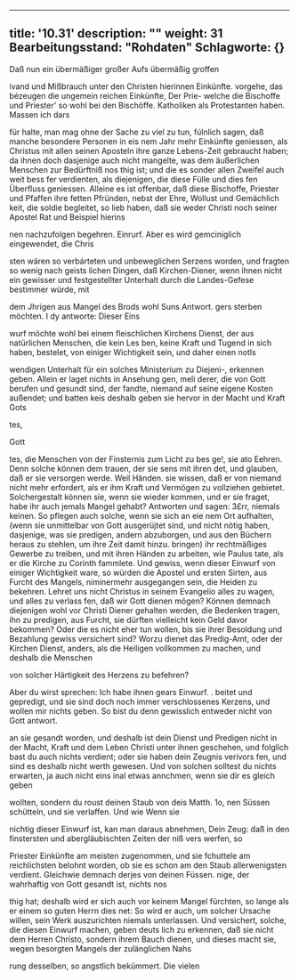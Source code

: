 
---
title: '10.31'
description: ""
weight: 31
Bearbeitungsstand: "Rohdaten"
Schlagworte: {}
---
<!-- Seite 463 -->


Daß nun ein übermäßiger großer Aufs übermäßig groffen

ivand und Mißbrauch unter den Christen hierinnen Einkünfte. vorgehe, das bézeugen die ungemein reichen Einkünfte, Der Prie- welche die Bischoffe und Priester' so wohl bei den Bischöffe. Katholiken als Protestanten haben. Massen ich dars

für halte, man mag ohne der Sache zu viel zu tun, fúlnlich sagen, daß manche besondere Personen in eis nem Jahr mehr Einkünfte geniessen, als Christus mit allen seinen Aposteln ihre ganze Lebens-Zeit gebraucht haben; da ihnen doch dasjenige auch nicht mangelte, was dem äußerlichen Menschen zur Bedürftniß nos thig ist; und die es sonder allen Zweifel auch weit bess fer verdienten, als diejenigen, die diese Fülle und dies fen Überfluss geniessen. Alleine es ist offenbar, daß diese Bischoffe, Priester und Pfaffen ihre fetten Pfründen, nebst der Ehre, Wollust und Gemächlich keit, die soldie begleitet, so lieb haben, daß sie weder Christi noch seiner Apostel Rat und Beispiel hierins

nen nachzufolgen begehren. Einrurf. Aber es wird gemciniglich eingewendet, die Chris

sten wären so verbárteten und unbeweglichen Serzens worden, und fragten so wenig nach geists lichen Dingen, daß Kirchen-Diener, wenn ihnen nicht ein gewisser und festgestellter Unterhalt durch die Landes-Gefese bestimmer würde, mit

dem Jhrigen aus Mangel des Brods wohl Suns Antwort. gers sterben möchten. I dy antworte: Dieser Eins

wurf möchte wohl bei einem fleischlichen Kirchens Dienst, der aus natürlichen Menschen, die kein Les ben, keine Kraft und Tugend in sich haben, bestelet, von einiger Wichtigkeit sein, und daher einen notls

wendigen Unterhalt für ein solches Ministerium zu Diejeni-, erkennen geben. Allein er laget nichts in Ansehung gen, meli derer, die von Gott berufen und gesundt sind, der fandte, niemand auf seine eigene Kosten außendet; und batten keis deshalb geben sie hervor in der Macht und Kraft Gots

tes,

Gott

<!-- Seite 465 -->

tes, die Menschen von der Finsternis zum Licht zu bes ge!, sie ato Eehren. Denn solche können dem trauen, der sie sens mit ihren det, und glauben, daß er sie versorgen werde. Weil Händen. sie wissen, daß er von niemand nicht mehr erfordert, als er ihm Kraft und Vermögen zu vollziehen gebietet. Solchergestalt können sie, wenn sie wieder kommen, und er sie fraget, habe ihr auch jemals Mangel gehabt? Antworten und sagen: 3£rr, niemals keinen. So pflegen auch solche, wenn sie sich an eie nem Ort aufhalten, (wenn sie unmittelbar von Gott ausgerüjtet sind, und nicht nötig haben, dasjenige, was sie predigen, andern abzuborgen, und aus den Büchern heraus zu stehlen, um ihre Zeit damit hinzu. bringen) ihr rechtmäßiges Gewerbe zu treiben, und mit ihren Händen zu arbeiten, wie Paulus tate, als er die Kirche zu Corinth fammlete. Und gewiss, wenn dieser Einwurf von einiger Wichtigkeit ware, so würden die Apostel und ersten Sirten, aus Furcht des Mangels, niminermehr ausgegangen sein, die Heiden zu bekehren. Lehret uns nicht Christus in seinem Evangelio alles zu wagen, und alles zu verlass fen, daß wir Gott dienen mögen? Können demnach diejenigen wohl vor Christi Diener gehalten werden, die Bedenken tragen, ihn zu predigen, aus Furcht, sie dürften vielleicht kein Geld davor bekommen? Oder die es nicht eher tun wollen, bis sie ihrer Besoldung und Bezahlung gewiss versichert sind? Worzu dienet das Predig-Amt, oder der Kirchen Dienst, anders, als die Heiligen vollkommen zu machen, und deshalb die Menschen

von solcher Härtigkeit des Herzens zu befehren?

Aber du wirst sprechen: Ich habe ihnen gears Einwurf. . beitet und gepredigt, und sie sind doch noch immer verschlossenes Kerzens, und wollen mir nichts geben. So bist du denn gewisslich entweder nicht von Gott antwort.




 <!-- Seite 466 -->


an sie gesandt worden, und deshalb ist dein Dienst und Predigen nicht in der Macht, Kraft und dem Leben Christi unter ihnen geschehen, und folglich bast du auch nichts verdient; oder sie haben dein Zeugnis verivors fen, und sind es deshalb nicht werth gewesen. Und von solchen solltest du nichts erwarten, ja auch nicht eins inal etwas annchmen, wenn sie dir es gleich geben

wollten, sondern du roust deinen Staub von deis Matth. 1o, nen Süssen schütteln, und sie verlaffen. Und wie Wenn sie

nichtig dieser Einwurf ist, kan man daraus abnehmen, Dein Zeug: daß in den finstersten und abergläubischten Zeiten der niß vers werfen, so

Priester Einkünfte am meisten zugenommen, und sie fchuttele am reichlichsten belohnt worden, ob sie es schon am den Staub allerwenigsten verdient. Gleichwie demnach derjes von deinen Füssen. nige, der wahrhaftig von Gott gesandt ist, nichts nos

thig hat; deshalb wird er sich auch vor keinem Mangel fürchten, so lange als er einem so guten Herrn dies net: So wird er auch, um solcher Ursache willen, sein Werk auszurichten niemals unterlassen. Und versichert, solche, die diesen Einwurf machen, geben deuts lich zu erkennen, daß sie nicht dem Herren Christo, sondern ihrem Bauch dienen, und dieses macht sie, wegen besorgten Mangels der zulänglichen Nahs

rung desselben, so angstlich bekümmert. Die vielen

